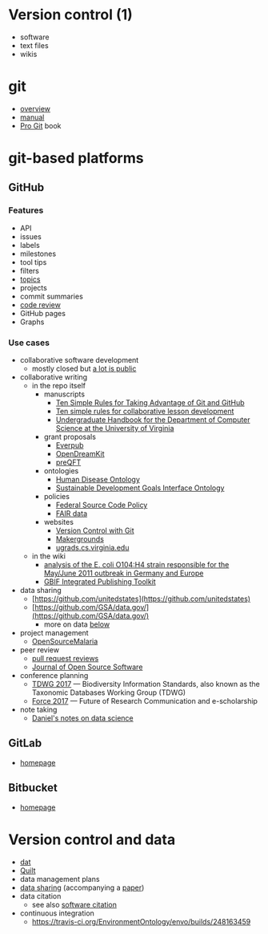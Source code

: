 # Version control (1)

- software
- text files
- wikis

# git

* [overview](http://rogerdudler.github.io/git-guide/)
* [manual](https://git-scm.com/docs/user-manual.html)
* [Pro Git](https://git-scm.com/book/en/v2) book

# git-based platforms

## GitHub


### Features

- API
- issues
- labels
- milestones
- tool tips
- filters
- [topics](https://github.com/search?q=topic%3Agit)
- projects
- commit summaries
- [code review](https://github.com/features/code-review)
- GitHub pages
- Graphs

### Use cases

- collaborative software development
  - mostly closed but [a lot is public](https://github.com/trending)
- collaborative writing
  - in the repo itself
    - manuscripts
      - [Ten Simple Rules for Taking Advantage of Git and GitHub](https://github.com/ypriverol/github-paper)
      - [Ten simple rules for collaborative lesson development](https://github.com/swcarpentry/collaborative-lesson-development)
      - [Undergraduate Handbook for the Department of Computer Science at the University of Virginia](https://github.com/uva-cs/ugrad-handbook)
    - grant proposals
      - [Everpub](https://github.com/everpub/openscienceprize)
      - [OpenDreamKit](https://github.com/OpenDreamKit/OpenDreamKit/tree/master/Proposal)
      - [preQFT](https://github.com/drjjmc/preQFT_proposal)
    - ontologies
      - [Human Disease Ontology](https://github.com/DiseaseOntology/HumanDiseaseOntology)
      - [Sustainable Development Goals Interface Ontology](https://github.com/SDG-InterfaceOntology/sdgio)
    - policies
      - [Federal Source Code Policy](https://sourcecode.cio.gov/)
      - [FAIR data ](https://github.com/FAIR-Data-EG/consultation)
    - websites
      - [Version Control with Git](http://swcarpentry.github.io/git-novice/)
      - [Makergrounds](https://github.com/scholarslab/makergrounds)
      - [ugrads.cs.virginia.edu](https://github.com/uva-cs/ugrads.cs)
  - in the wiki
    - [analysis of the E. coli O104:H4 strain responsible for the May/June 2011 outbreak in Germany and Europe](https://github.com/ehec-outbreak-crowdsourced/BGI-data-analysis/wiki)
    - [GBIF Integrated Publishing Toolkit](https://github.com/gbif/ipt/wiki/IPT2ManualNotes.wiki)
- data sharing
  - [https://github.com/unitedstates](https://github.com/unitedstates)
  - [https://github.com/GSA/data.gov/](https://github.com/GSA/data.gov/)
    - more on data [below](https://github.com/UVA-DSI/git-intro/blob/master/usage-examples.md#version-control-and-data)
- project management
  - [OpenSourceMalaria](https://github.com/OpenSourceMalaria)
- peer review
  - [pull request reviews](https://help.github.com/articles/about-pull-request-reviews/)
  - [Journal of Open Source Software](https://github.com/openjournals/joss-reviews/issues)
- conference planning
  - [TDWG 2017](https://tdwg.github.io/conferences/2017/call-for-abstracts/instructions/) &mdash; Biodiversity Information Standards, also known as the Taxonomic Databases Working Group (TDWG)
  - [Force 2017](https://github.com/force11/force2017) &mdash; Future of Research Communication and e-scholarship
- note taking
  - [Daniel's notes on data science](https://github.com/Daniel-Mietchen/datascience/)

## GitLab

* [homepage](http://gitlab.org/)

## Bitbucket

* [homepage](https://bitbucket.org/)

# Version control and data

- [dat](https://datproject.org/)
- [Quilt](https://github.com/Daniel-Mietchen/ideas/issues/242)
- data management plans
- [data sharing](https://github.com/bw4sz/Occupy/blob/master/InputData/ObservedData.csv) (accompanying a [paper](https://doi.org/10.1016/j.fooweb.2017.05.002))
- data citation
  - see also [software citation]()
- continuous integration
  - https://travis-ci.org/EnvironmentOntology/envo/builds/248163459
